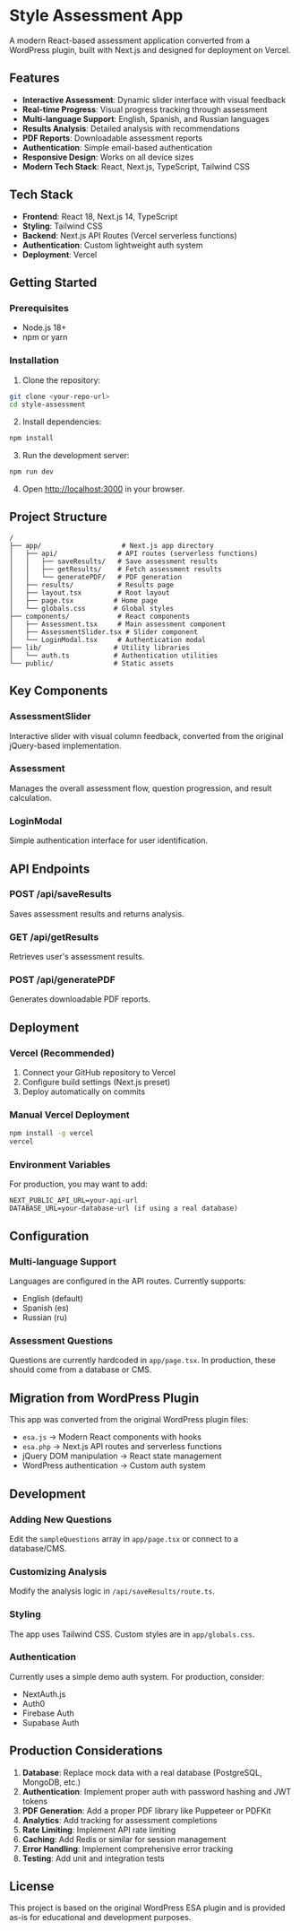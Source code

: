 # Style Assessment App

A modern React-based assessment application converted from a WordPress plugin, built with Next.js and designed for deployment on Vercel.

## Features

- **Interactive Assessment**: Dynamic slider interface with visual feedback
- **Real-time Progress**: Visual progress tracking through assessment
- **Multi-language Support**: English, Spanish, and Russian languages
- **Results Analysis**: Detailed analysis with recommendations
- **PDF Reports**: Downloadable assessment reports
- **Authentication**: Simple email-based authentication
- **Responsive Design**: Works on all device sizes
- **Modern Tech Stack**: React, Next.js, TypeScript, Tailwind CSS

## Tech Stack

- **Frontend**: React 18, Next.js 14, TypeScript
- **Styling**: Tailwind CSS
- **Backend**: Next.js API Routes (Vercel serverless functions)
- **Authentication**: Custom lightweight auth system
- **Deployment**: Vercel

## Getting Started

### Prerequisites

- Node.js 18+ 
- npm or yarn

### Installation

1. Clone the repository:
```bash
git clone <your-repo-url>
cd style-assessment
```

2. Install dependencies:
```bash
npm install
```

3. Run the development server:
```bash
npm run dev
```

4. Open [http://localhost:3000](http://localhost:3000) in your browser.

## Project Structure

```
/
├── app/                    # Next.js app directory
│   ├── api/               # API routes (serverless functions)
│   │   ├── saveResults/   # Save assessment results
│   │   ├── getResults/    # Fetch assessment results
│   │   └── generatePDF/   # PDF generation
│   ├── results/           # Results page
│   ├── layout.tsx         # Root layout
│   ├── page.tsx          # Home page
│   └── globals.css       # Global styles
├── components/            # React components
│   ├── Assessment.tsx     # Main assessment component
│   ├── AssessmentSlider.tsx # Slider component
│   └── LoginModal.tsx     # Authentication modal
├── lib/                  # Utility libraries
│   └── auth.ts           # Authentication utilities
└── public/               # Static assets
```

## Key Components

### AssessmentSlider
Interactive slider with visual column feedback, converted from the original jQuery-based implementation.

### Assessment  
Manages the overall assessment flow, question progression, and result calculation.

### LoginModal
Simple authentication interface for user identification.

## API Endpoints

### POST /api/saveResults
Saves assessment results and returns analysis.

### GET /api/getResults
Retrieves user's assessment results.

### POST /api/generatePDF
Generates downloadable PDF reports.

## Deployment

### Vercel (Recommended)

1. Connect your GitHub repository to Vercel
2. Configure build settings (Next.js preset)
3. Deploy automatically on commits

### Manual Vercel Deployment

```bash
npm install -g vercel
vercel
```

### Environment Variables

For production, you may want to add:

```env
NEXT_PUBLIC_API_URL=your-api-url
DATABASE_URL=your-database-url (if using a real database)
```

## Configuration

### Multi-language Support
Languages are configured in the API routes. Currently supports:
- English (default)
- Spanish (es)
- Russian (ru)

### Assessment Questions
Questions are currently hardcoded in `app/page.tsx`. In production, these should come from a database or CMS.

## Migration from WordPress Plugin

This app was converted from the original WordPress plugin files:
- `esa.js` → Modern React components with hooks
- `esa.php` → Next.js API routes and serverless functions
- jQuery DOM manipulation → React state management
- WordPress authentication → Custom auth system

## Development

### Adding New Questions
Edit the `sampleQuestions` array in `app/page.tsx` or connect to a database/CMS.

### Customizing Analysis
Modify the analysis logic in `/api/saveResults/route.ts`.

### Styling
The app uses Tailwind CSS. Custom styles are in `app/globals.css`.

### Authentication
Currently uses a simple demo auth system. For production, consider:
- NextAuth.js
- Auth0
- Firebase Auth
- Supabase Auth

## Production Considerations

1. **Database**: Replace mock data with a real database (PostgreSQL, MongoDB, etc.)
2. **Authentication**: Implement proper auth with password hashing and JWT tokens
3. **PDF Generation**: Add a proper PDF library like Puppeteer or PDFKit
4. **Analytics**: Add tracking for assessment completions
5. **Rate Limiting**: Implement API rate limiting
6. **Caching**: Add Redis or similar for session management
7. **Error Handling**: Implement comprehensive error tracking
8. **Testing**: Add unit and integration tests

## License

This project is based on the original WordPress ESA plugin and is provided as-is for educational and development purposes.